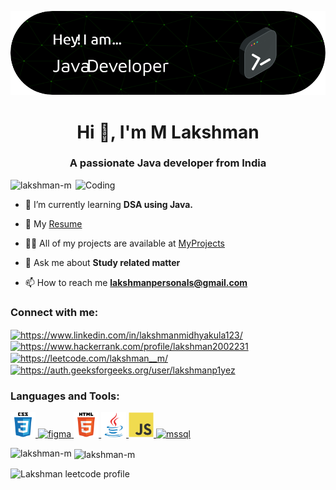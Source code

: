 ![Header](BANNER_github.png)
<h1 align="center">Hi 👋, I'm M Lakshman</h1>
<h3 align="center">A passionate Java developer from India</h3>
<img align="right" alt = "Coding" width="400" src="https://gifdb.com/images/high/animated-programmer-guy-coding-790a0bs8e8thpisg.gif" alt="">

<p align="left"> <img src="https://komarev.com/ghpvc/?username=lakshman-m&label=Profile%20views&color=0e75b6&style=flat" alt="lakshman-m" /> </p>

- 🌱 I’m currently learning **DSA using Java.**
  
- 📄 My [Resume](https://github.com/LAKSHMAN-M/Resume/blob/7a02973c2d4b0176e590ca56097ae6c3e31bcb88/LakshmanResume.pdf)

- 👨‍💻 All of my projects are available at [MyProjects](https://github.com/LAKSHMAN-M/MyFirst/tree/MyProjects)

- 💬 Ask me about **Study related matter**

- 📫 How to reach me **lakshmanpersonals@gmail.com**

<h3 align="left">Connect with me:</h3>
<p align="left">
<a href="https://linkedin.com/in/https://www.linkedin.com/in/lakshmanmidhyakula123/" target="blank"><img align="center" src="https://raw.githubusercontent.com/rahuldkjain/github-profile-readme-generator/master/src/images/icons/Social/linked-in-alt.svg" alt="https://www.linkedin.com/in/lakshmanmidhyakula123/" height="30" width="40" /></a>
<a href="https://www.hackerrank.com/https://www.hackerrank.com/profile/lakshman2002231" target="blank"><img align="center" src="https://raw.githubusercontent.com/rahuldkjain/github-profile-readme-generator/master/src/images/icons/Social/hackerrank.svg" alt="https://www.hackerrank.com/profile/lakshman2002231" height="30" width="40" /></a>
<a href="https://www.leetcode.com/https://leetcode.com/lakshman__m/" target="blank"><img align="center" src="https://raw.githubusercontent.com/rahuldkjain/github-profile-readme-generator/master/src/images/icons/Social/leet-code.svg" alt="https://leetcode.com/lakshman__m/" height="30" width="40" /></a>
<a href="https://auth.geeksforgeeks.org/user/https://auth.geeksforgeeks.org/user/lakshmanp1yez" target="blank"><img align="center" src="https://raw.githubusercontent.com/rahuldkjain/github-profile-readme-generator/master/src/images/icons/Social/geeks-for-geeks.svg" alt="https://auth.geeksforgeeks.org/user/lakshmanp1yez" height="30" width="40" /></a>
</p>

<h3 align="left">Languages and Tools:</h3>
<p align="left"> <a href="https://www.w3schools.com/css/" target="_blank" rel="noreferrer"> <img src="https://raw.githubusercontent.com/devicons/devicon/master/icons/css3/css3-original-wordmark.svg" alt="css3" width="40" height="40"/> </a> <a href="https://www.figma.com/" target="_blank" rel="noreferrer"> <img src="https://www.vectorlogo.zone/logos/figma/figma-icon.svg" alt="figma" width="40" height="40"/> </a> <a href="https://www.w3.org/html/" target="_blank" rel="noreferrer"> <img src="https://raw.githubusercontent.com/devicons/devicon/master/icons/html5/html5-original-wordmark.svg" alt="html5" width="40" height="40"/> </a> <a href="https://www.java.com" target="_blank" rel="noreferrer"> <img src="https://raw.githubusercontent.com/devicons/devicon/master/icons/java/java-original.svg" alt="java" width="40" height="40"/> </a> <a href="https://developer.mozilla.org/en-US/docs/Web/JavaScript" target="_blank" rel="noreferrer"> <img src="https://raw.githubusercontent.com/devicons/devicon/master/icons/javascript/javascript-original.svg" alt="javascript" width="40" height="40"/> </a> <a href="https://www.microsoft.com/en-us/sql-server" target="_blank" rel="noreferrer"> <img src="https://www.svgrepo.com/show/303229/microsoft-sql-server-logo.svg" alt="mssql" width="40" height="40"/> </a> </p>
<p><img align="left" src="https://github-readme-stats.vercel.app/api/top-langs?username=lakshman-m&show_icons=true&locale=en&layout=compact" alt="lakshman-m" /></p>

<p>&nbsp;<img align="center" src="https://github-readme-stats.vercel.app/api?username=lakshman-m&show_icons=true&locale=en" alt="lakshman-m" /></p>

![Lakshman leetcode profile](https://leetcard.jacoblin.cool/MidhyakulaLakshman?ext=heatmap)
